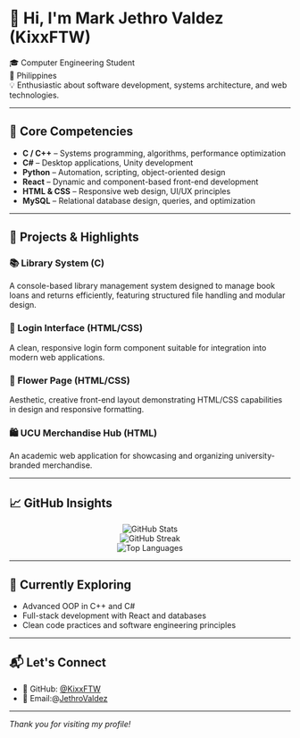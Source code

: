 # 👋 Hi, I'm Mark Jethro Valdez (KixxFTW)

🎓 Computer Engineering Student  
📍 Philippines  
💡 Enthusiastic about software development, systems architecture, and web technologies.

---

## 🧠 Core Competencies

- **C / C++** – Systems programming, algorithms, performance optimization  
- **C#** – Desktop applications, Unity development  
- **Python** – Automation, scripting, object-oriented design  
- **React** – Dynamic and component-based front-end development  
- **HTML & CSS** – Responsive web design, UI/UX principles  
- **MySQL** – Relational database design, queries, and optimization  

---

## 🧪 Projects & Highlights

### 📚 Library System (C)
A console-based library management system designed to manage book loans and returns efficiently, featuring structured file handling and modular design.

### 🔐 Login Interface (HTML/CSS)
A clean, responsive login form component suitable for integration into modern web applications.

### 🌼 Flower Page (HTML/CSS)
Aesthetic, creative front-end layout demonstrating HTML/CSS capabilities in design and responsive formatting.

### 🛍️ UCU Merchandise Hub (HTML)
An academic web application for showcasing and organizing university-branded merchandise.

---

## 📈 GitHub Insights

<p align="center">
  <img src="https://github-readme-stats.vercel.app/api?username=KixxFTW&show_icons=true&theme=default&hide_title=true" alt="GitHub Stats" />
  <br />
  <img src="https://streak-stats.demolab.com/?user=KixxFTW&theme=default" alt="GitHub Streak" />
  <br />
  <img src="https://github-readme-stats.vercel.app/api/top-langs/?username=KixxFTW&layout=compact&hide_title=true&theme=default" alt="Top Languages" />
</p>

---

## 🌱 Currently Exploring

- Advanced OOP in C++ and C#  
- Full-stack development with React and databases  
- Clean code practices and software engineering principles

---

## 📬 Let's Connect

- 💼 GitHub: [@KixxFTW](https://github.com/KixxFTW)  
- 📧 Email:@[JethroValdez](Valdezjethro469@gmail.com)

---

_Thank you for visiting my profile!_
